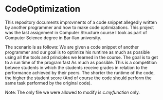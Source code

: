 # CodeOptimization

This repository documents improvments of a code snippet allegedly written by another programmer and how to make code optimizations.
This project was the last assignment in Computer Structure course I took as part of Computer Science degree in Bar-Ilan university.

The scenario is as follows:
We are given a code snippet of another programmer and our goal is to optimize his runtime as much as possible using all the tools and principles we learned in the course. The goal is to get to a run time of the program fast As much as possible. This is a competition betwee students in which the students receive grades in relation to the performance achieved by their peers. The shorter the runtime of the code, the higher the student score (And of course the code should perform the same task performed by the original code).

Note: The only file we were allowed to modify is _c.myfunction_ only.
